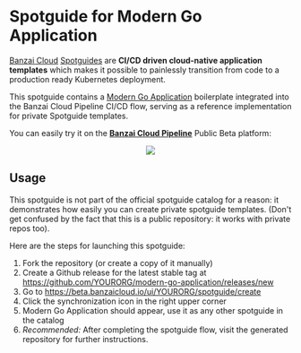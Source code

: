 # Spotguide for Modern Go Application

[Banzai Cloud](https://banzaicloud.com/) [Spotguides](https://banzaicloud.com/tags/spotguides/) are 
**CI/CD driven cloud-native application templates**
which makes it possible to painlessly transition from code to a production ready Kubernetes deployment.

This spotguide contains a [Modern Go Application](https://github.com/sagikazarmark/modern-go-application) boilerplate
integrated into the Banzai Cloud Pipeline CI/CD flow,
serving as a reference implementation for private Spotguide templates.

You can easily try it on the **[Banzai Cloud Pipeline](https://banzaicloud.com)** Public Beta platform:

<p align="center">
    <a href="http://beta.banzaicloud.io/">
        <img src="https://banzaicloud.com/img/try_pipeline_button.svg" />
      </a>
</p>


## Usage

This spotguide is not part of the official spotguide catalog for a reason: it demonstrates how easily you can create
private spotguide templates. (Don't get confused by the fact that this is a public repository: it works with private repos too).

Here are the steps for launching this spotguide:

1. Fork the repository (or create a copy of it manually)
2. Create a Github release for the latest stable tag at https://github.com/YOURORG/modern-go-application/releases/new
3. Go to https://beta.banzaicloud.io/ui/YOURORG/spotguide/create
4. Click the synchronization icon in the right upper corner
5. Modern Go Application should appear, use it as any other spotguide in the catalog
6. *Recommended:* After completing the spotguide flow, visit the generated repository for further instructions.
